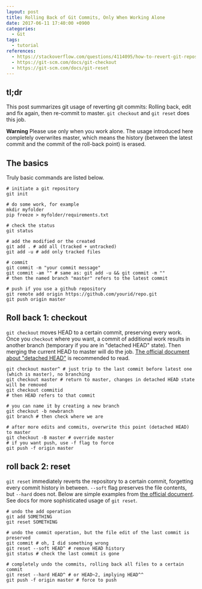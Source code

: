 ```yaml
---
layout: post
title: Rolling Back of Git Commits, Only When Working Alone
date: 2017-06-11 17:40:00 +0900
categories:
  - Git
tags:
  - tutorial
references:
  - https://stackoverflow.com/questions/4114095/how-to-revert-git-repository-to-a-previous-commit
  - https://git-scm.com/docs/git-checkout
  - https://git-scm.com/docs/git-reset
---
```


## tl;dr

This post summarizes git usage of reverting git commits: Rolling back, edit and fix again, then re-commit to master. `git checkout` and `git reset` does this job.

**Warning** Please use only when you work alone. The usage introduced here completely overwrites master, which means the history (between the latest commit and the commit of the roll-back point) is erased.

## The basics

Truly basic commands are listed below.

```shell
# initiate a git repository
git init

# do some work, for example
mkdir myfolder
pip freeze > myfolder/requirements.txt

# check the status
git status

# add the modified or the created
git add . # add all (tracked + untracked)
git add -u # add only tracked files

# commit
git commit -m "your commit message"
git commit -am "" # same as: git add -u && git commit -m ""
# then the named branch "master" refers to the latest commit

# push if you use a github repository
git remote add origin https://github.com/yourid/repo.git
git push origin master
```

## Roll back 1: checkout

`git checkout` moves HEAD to a certain commit, preserving every work. Once you `checkout` where you want, a commit of additional work results in another branch (temporary if you are in "detached HEAD" state). Then merging the current HEAD to master will do the job. [The official document about "detached HEAD"](https://git-scm.com/docs/git-checkout#_detached_head) is recommended to read.

```shell
git checkout master^ # just trip to the last commit before latest one (which is master), no branching
git checkout master # return to master, changes in detached HEAD state will be removed
git checkout commitid
# then HEAD refers to that commit

# you can name it by creating a new branch
git checkout -b newbranch
git branch # then check where we are

# after more edits and commits, overwrite this point (detached HEAD) to master
git checkout -B master # override master
# if you want push, use -f flag to force
git push -f origin master
```

## roll back 2: reset

`git reset` immediately reverts the repository to a certain commit, forgetting every commit history in between. `--soft` flag preserves the file contents, but `--hard` does not. Below are simple examples from [the official document](https://git-scm.com/docs/git-reset#_examples). See docs for more sophisticated usage of `git reset`.

```shell
# undo the add operation
git add SOMETHING
git reset SOMETHING

# undo the commit operation, but the file edit of the last commit is preserved
git commit # oh, I did something wrong
git reset --soft HEAD^ # remove HEAD history
git status # check the last commit is gone

# completely undo the commits, rolling back all files to a certain commit
git reset --hard HEAD^ # or HEAD~2, implying HEAD^^
git push -f origin master # force to push
```
